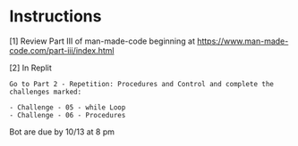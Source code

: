 # Instructions

[1] Review Part III of man-made-code beginning at https://www.man-made-code.com/part-iii/index.html

[2] In Replit

    Go to Part 2 - Repetition: Procedures and Control and complete the challenges marked:

    - Challenge - 05 - while Loop
    - Challenge - 06 - Procedures

Bot are due by 10/13 at 8 pm
